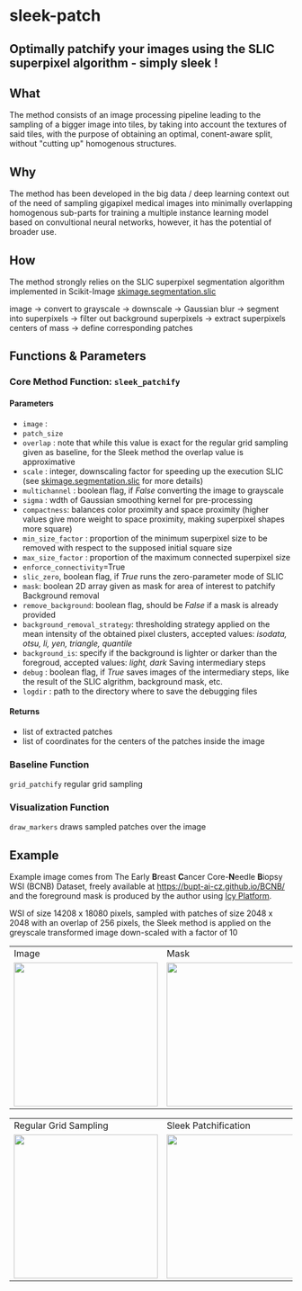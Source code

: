 # sleek-patch
## Optimally patchify your images using the SLIC superpixel algorithm - simply sleek !

## What

The method consists of an image processing pipeline leading to the sampling of a bigger image into tiles, by taking into account the textures of said tiles, with the purpose of obtaining an optimal, conent-aware split, without "cutting up" homogenous structures.

## Why 

The method has been developed in the big data / deep learning context out of the need of sampling gigapixel medical images into minimally overlapping homogenous sub-parts for training a multiple instance learning model based on convultional neural networks, however, it has the potential of broader use.

## How

The method strongly relies on the SLIC superpixel segmentation algorithm implemented in Scikit-Image [skimage.segmentation.slic](https://scikit-image.org/docs/dev/api/skimage.segmentation.html#skimage.segmentation.slic)

image -> convert to grayscale -> downscale -> Gaussian blur -> segment into superpixels -> filter out background superpixels -> extract superpixels centers of mass -> define corresponding patches



## Functions & Parameters

### Core Method Function: `sleek_patchify`
#### Parameters
- `image` : 
- `patch_size`
- `overlap` : note that while this value is exact for the regular grid sampling given as baseline, for the Sleek method the overlap value is approximative
- `scale` : integer, downscaling factor for speeding up the execution
SLIC (see [skimage.segmentation.slic](https://scikit-image.org/docs/dev/api/skimage.segmentation.html#skimage.segmentation.slic) for more details)
- `multichannel` : boolean flag, if *False* converting the image to grayscale
- `sigma` : wdth of Gaussian smoothing kernel for pre-processing 
- `compactness`: balances color proximity and space proximity (higher values give more weight to space proximity, making superpixel shapes more square)
- `min_size_factor` : proportion of the minimum superpixel size to be removed with respect to the supposed initial square size
- `max_size_factor` : proportion of the maximum connected superpixel size
- `enforce_connectivity`=True
- `slic_zero`, boolean flag, if *True* runs the zero-parameter mode of SLIC
- `mask`: boolean 2D array given as mask for area of interest to patchify
Background removal
- `remove_background`: boolean flag, should be *False* if a mask is already provided
- `background_removal_strategy`: thresholding strategy applied on the mean intensity of the obtained pixel clusters, accepted values: *isodata, otsu, li, yen, triangle, quantile*
- `background_is`: specify if the background is lighter or darker than the foregroud, accepted values: *light, dark*
Saving intermediary steps
- `debug` : boolean flag, if *True* saves images of the intermediary steps, like the result of the SLIC algrithm, background mask, etc.
- `logdir` : path to the directory where to save the debugging files
#### Returns
- list of extracted patches
- list of coordinates for the centers of the patches inside the image

### Baseline Function
`grid_patchify` regular grid sampling

### Visualization Function
`draw_markers` draws sampled patches over the image

## Example

Example image comes from The Early **B**reast **C**ancer Core-**N**eedle **B**iopsy WSI (BCNB) Dataset, freely available at <https://bupt-ai-cz.github.io/BCNB/> and the foreground mask is produced by the author using [Icy Platform](https://icy.bioimageanalysis.org/).

WSI of size 14208 x 18080 pixels, sampled with patches of size 2048 x 2048 with an overlap of 256 pixels, the Sleek method is applied on the greyscale transformed image down-scaled with a factor of 10  

<table>
  <tr>
        <td>Image</td>
        <td>Mask</td>
  </tr>
  <tr>
        <td><img src="demo/280.jpg" width="256" /></td>
        <td><img src="demo/280_mask.jpg" width="256" /></td> 
  </tr>
 </table>

<table>
  <tr>
        <td>Regular Grid Sampling</td>
        <td>Sleek Patchification</td>
        <td>Masked Sleek Patchification</td>
  </tr>
  <tr>
        <td><img src="demo/280_regular_grid_markers.jpg" width="256" /></td>
        <td><img src="demo/280_sleek_markers.jpg" width="256" /></td>
        <td><img src="demo/280_masked_sleek_markers.jpg" width="256" /></td>
  </tr>
 </table>
